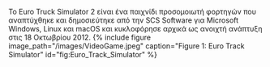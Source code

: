 Το Euro Truck Simulator 2 είναι ένα παιχνίδι προσομοιωτή φορτηγών που αναπτύχθηκε και δημοσιεύτηκε από την SCS Software για Microsoft Windows, Linux και macOS και κυκλοφόρησε αρχικά ως ανοιχτή ανάπτυξη στις 18 Οκτωβρίου 2012.
{% include figure image_path="/images/VideoGame.jpeg" caption="Figure 1: Euro Track Simulator" id="fig:Euro_Track_Simulator" %}
[^1]: fig:Euro_Track_Simulator
